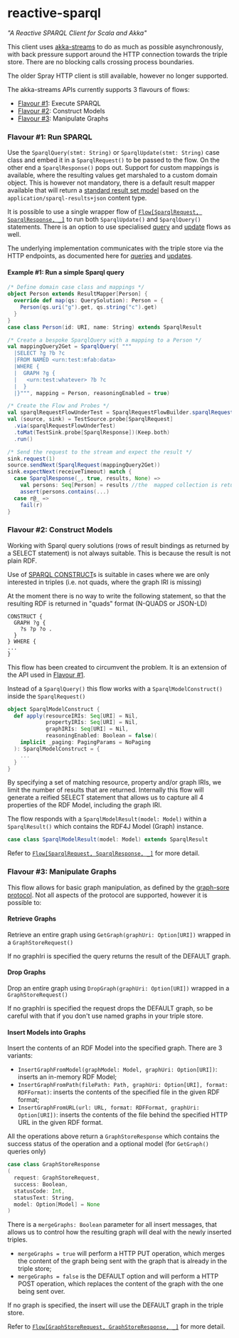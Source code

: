 reactive-sparql
===============

*"A Reactive SPARQL Client for Scala and Akka"*

This client uses [akka-streams](http://doc.akka.io/docs/akka/2.4/scala.html) to do as much as possible asynchronously, with back pressure
support around the HTTP connection towards the triple store. There are no blocking calls crossing process boundaries.

The older Spray HTTP client is still available, however no longer supported.

The akka-streams APIs currently supports 3 flavours of flows:

* [Flavour #1](#flavour-1-run-sparql): Execute SPARQL
* [Flavour #2](#flavour-2-construct-models): Construct Models
* [Flavour #3](#flavour-3-manipulate-graphs): Manipulate Graphs

### Flavour #1: Run SPARQL

Use the `SparqlQuery(stmt: String)` or `SparqlUpdate(stmt: String)` case class and embed it in a `SparqlRequest()` to be passed to the flow. On the other end a
`SparqlResponse()` pops out. Support for custom mappings is available, where the resulting values get marshaled to a custom domain object.
This is however not mandatory, there is a default result mapper available that will return a [standard
result set model](src/main/scala/com/modelfabric/sparql/api/ResultSet.scala) based on the `application/sparql-results+json` content type.

It is possible to use a single wrapper flow of [`Flow[SparqlRequest, SparqlResponse, _]`](src/main/scala/com/modelfabric/sparql/stream/client/SparqlRequestFlowBuilder.scala)
to run both `SparqlUpdate()` and `SparqlQuery()` statements. There is an option to use specialised [query](src/main/scala/com/modelfabric/sparql/stream/client/SparqlQueryFlowBuilder.scala)
and [update](src/main/scala/com/modelfabric/sparql/stream/client/SparqlUpdateFlowBuilder.scala) flows as well.

The underlying implementation communicates with the triple store via the HTTP endpoints, as documented here
for [queries](https://www.w3.org/TR/2013/REC-sparql11-query-20130321/)
and [updates](https://www.w3.org/TR/2013/REC-sparql11-update-20130321/).

#### Example #1: Run a simple Sparql query

```scala
/* Define domain case class and mappings */
object Person extends ResultMapper[Person] {
  override def map(qs: QuerySolution): Person = {
    Person(qs.uri("g").get, qs.string("c").get)
  }
}
case class Person(id: URI, name: String) extends SparqlResult

/* Create a bespoke SparqlQuery with a mapping to a Person */
val mappingQuery2Get = SparqlQuery( """
  |SELECT ?g ?b ?c
  |FROM NAMED <urn:test:mfab:data>
  |WHERE {
  |  GRAPH ?g {
  |   <urn:test:whatever> ?b ?c
  |  }
  |}""", mapping = Person, reasoningEnabled = true)

/* Create the Flow and Probes */
val sparqlRequestFlowUnderTest = SparqlRequestFlowBuilder.sparqlRequestFlow(testServerEndpoint)
val (source, sink) = TestSource.probe[SparqlRequest]
  .via(sparqlRequestFlowUnderTest)
  .toMat(TestSink.probe[SparqlResponse])(Keep.both)
  .run()

/* Send the request to the stream and expect the result */
sink.request(1)
source.sendNext(SparqlRequest(mappingQuery2Get))
sink.expectNext(receiveTimeout) match {
  case SparqlResponse(_, true, results, None) =>
    val persons: Seq[Person] = results //the  mapped collection is returned
    assert(persons.contains(...)
  case r@_ =>
    fail(r)
}
```

### Flavour #2: Construct Models

Working with Sparql query solutions (rows of result bindings as returned by a SELECT statement) is not always suitable. This is because the result
is not plain RDF.

Use of [SPARQL CONSTRUCT](https://www.w3.org/TR/sparql11-query/#construct)s is suitable in cases where we are only interested in triples (i.e. not quads, where the graph IRI is missing)

At the moment there is no way to write the following statement, so that the resulting RDF is returned in "quads" format (N-QUADS or JSON-LD)
```sparql
CONSTRUCT {
  GRAPH ?g {
    ?s ?p ?o .
  }
} WHERE {
...
}
```

This flow has been created to circumvent the problem. It is an extension of the API used in [Flavour #1](#flavour-1-run-sparql).

Instead of a `SparqlQuery()` this flow works with a `SparqlModelConstruct()` inside the `SparqlRequest()`
```scala
object SparqlModelConstruct {
  def apply(resourceIRIs: Seq[URI] = Nil,
            propertyIRIs: Seq[URI] = Nil,
            graphIRIs: Seq[URI] = Nil,
            reasoningEnabled: Boolean = false)(
    implicit _paging: PagingParams = NoPaging
  ): SparqlModelConstruct = {
    ...
  }
}
```
By specifying a set of matching resource, property and/or graph IRIs, we limit the number of results that are returned.
Internally this flow will generate a reified SELECT statement that allows us to capture all 4 properties of the RDF Model, including the graph IRI.

The flow responds with a `SparqlModelResult(model: Model)` within a `SparqlResult()` which contains the RDF4J Model (Graph) instance.
```scala
case class SparqlModelResult(model: Model) extends SparqlResult
```

Refer to [`Flow[SparqlRequest, SparqlResponse, _]`](src/main/scala/com/modelfabric/sparql/stream/client/SparqlConstructToModelFlowBuilder.scala)
for more detail.

### Flavour #3: Manipulate Graphs

This flow allows for basic graph manipulation, as defined by the [graph-sore protocol](https://www.w3.org/TR/2013/REC-sparql11-http-rdf-update-20130321/).
Not all aspects of the protocol are supported, however it is possible to:

#### Retrieve Graphs

Retrieve an entire graph using `GetGraph(graphUri: Option[URI])` wrapped in a `GraphStoreRequest()`

If no graphIri is specified the query returns the result of the DEFAULT graph.

#### Drop Graphs

Drop an entire graph using `DropGraph(graphUri: Option[URI])` wrapped in a `GraphStoreRequest()`

If no graphIri is specified the request drops the DEFAULT graph, so be careful with that if you don't use named graphs in your triple store.

#### Insert Models into Graphs

Insert the contents of an RDF Model into the specified graph. There are 3 variants:

* `InsertGraphFromModel(graphModel: Model, graphUri: Option[URI])`: inserts an in-memory RDF Model;
* `InsertGraphFromPath(filePath: Path, graphUri: Option[URI], format: RDFFormat)`: inserts the contents of the specified file in the given RDF format;
* `InsertGraphFromURL(url: URL, format: RDFFormat, graphUri: Option[URI])`: inserts the contents of the file behind the specified HTTP URL in the given RDF format.

All the operations above return a `GraphStoreResponse` which contains the success status of the operation and a optional model (for `GetGraph()` queries only)
```scala
case class GraphStoreResponse
(
  request: GraphStoreRequest,
  success: Boolean,
  statusCode: Int,
  statusText: String,
  model: Option[Model] = None
)
```

There is a `mergeGraphs: Boolean` parameter for all insert messages, that allows us to control how the resulting graph will deal with
the newly inserted triples.

* `mergeGraphs = true` will perform a HTTP PUT operation, which merges the content of the graph being sent with the graph that
  is already in the triple store;
* `mergeGraphs = false` is the DEFAULT option and will perform a HTTP POST operation, which replaces the content of the graph with
  the one being sent over.

If no graph is specified, the insert will use the DEFAULT graph in the triple store.

Refer to [`Flow[GraphStoreRequest, GraphStoreResponse, _]`](src/main/scala/com/modelfabric/sparql/stream/client/GraphStoreRequestFlowBuilder.scala)
for more detail.
